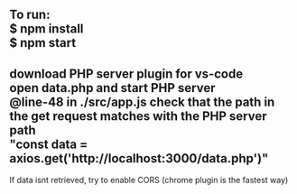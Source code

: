 To run:  
$ npm install  
$ npm start  
------------------------------------------------------------------------------------------------  
download PHP server plugin for vs-code  
open data.php and start PHP server  
@line-48 in ./src/app.js check that the path in the get request matches with the PHP server path  
"const data = axios.get('http://localhost:3000/data.php')"  
-------------------------------------------------------------------------------------------------  
If data isnt retrieved, try to enable CORS (chrome plugin is the fastest way)  